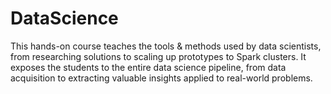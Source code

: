 # DataScience
This hands-on course teaches the tools &amp; methods used by data scientists, from researching solutions to scaling up prototypes to Spark clusters. It exposes the students to the entire data science pipeline, from data acquisition to extracting valuable insights applied to real-world problems.

